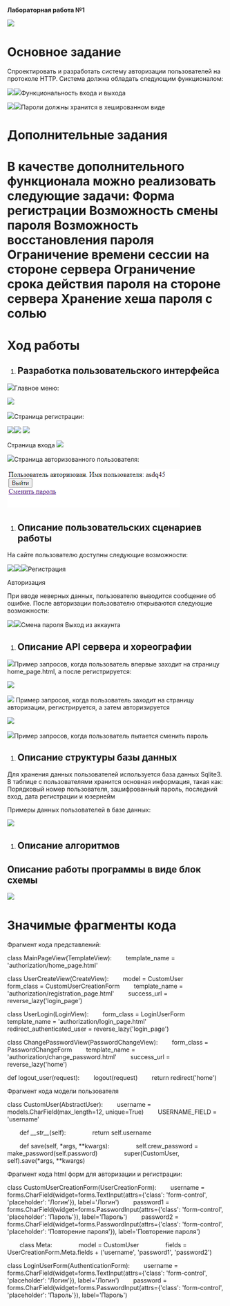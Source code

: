 ﻿**Лабораторная работа №1**

![](images/1.png)
# **Основное задание**
Спроектировать и разработать систему авторизации пользователей на протоколе HTTP. Система должна обладать следующим функционалом:

![](images/2.png)![](images/3.png)Функциональность входа и выхода

![](images/2.png)![](images/3.png)Пароли должны хранится в хешированном виде

# **Дополнительные задания**
В качестве дополнительного функционала можно реализовать следующие задачи:
**Форма регистрации
Возможность смены пароля
Возможность восстановления пароля
Ограничение времени сессии на стороне сервера Ограничение срока действия пароля на стороне сервера
Хранение хеша пароля с солью** 
==================================================================================================
# **Ход работы**

1. ## **Разработка пользовательского интерфейса**

![](images/2.png)Главное меню:

![](images/4.png)

![](images/2.png)Страница регистрации:

![](images/5.png)![](images/2.png)
![](images/2.png)

Страница входа
![](images/6.png)

![](images/2.png)Страница авторизованного пользователя:

![](images/7.png)
1. ## **Описание пользовательских сценариев работы**
На сайте пользователю доступны следующие возможности:

![](images/2.png)![](images/2.png)![](images/2.png)Регистрация

Авторизация

При вводе неверных данных, пользователю выводится сообщение об ошибке. После авторизации пользователю открываются следующие возможности:

![](images/2.png)![](images/2.png)Смена пароля Выход из аккаунта
1. ## **Описание API сервера и хореографии**
![](images/2.png)Пример запросов, когда пользователь впервые заходит на страницу home\_page.html, а  после регистрируется:

![](images/8.png)

![](images/2.png)
Пример запросов, когда пользователь заходит на страницу авторизации, регистрируется, а затем авторизируется

![](images/9.png)

![](images/2.png)Пример запросов, когда пользователь пытается сменить пароль


1. ## **Описание структуры базы данных**
Для хранения данных пользователей используется база данных Sqlite3. В таблице с пользователями хранится основная информация, такая как: Порядковый номер пользователя, зашифрованный пароль, последний вход, дата регистрации и юзернейм

Примеры данных пользователей в базе данных:

![](images/10.png)


1. ## **Описание алгоритмов**
## Описание работы программы в виде блок схемы
![](images/11.png)
# **Значимые фрагменты кода**
Фрагмент кода представлений:

class MainPageView(TemplateView):
`    `template\_name = 'authorization/home\_page.html'

class UserCreateView(CreateView):
`    `model = CustomUser
`    `form\_class = CustomUserCreationForm
`    `template\_name = 'authorization/registration\_page.html'
`    `success\_url = reverse\_lazy('login\_page')

class UserLogin(LoginView):
`    `form\_class = LoginUserForm
`    `template\_name = 'authorization/login\_page.html'
`    `redirect\_authenticated\_user = reverse\_lazy('login\_page')

class ChangePasswordView(PasswordChangeView):
`    `form\_class = PasswordChangeForm
`    `template\_name = 'authorization/change\_password.html'
`    `success\_url = reverse\_lazy('home')


def logout\_user(request):
`    `logout(request)
`    `return redirect('home')


Фрагмент кода модели пользователя

class CustomUser(AbstractUser):
`    `username = models.CharField(max\_length=12, unique=True)
`    `USERNAME\_FIELD = 'username'

`    `def *\_\_str\_\_*(self):
`        `return self.username

`    `def save(self, \*args, \*\*kwargs):
`        `self.crew\_password = make\_password(self.password)
`        `super(CustomUser, self).save(\*args, \*\*kwargs)


Фрагмент кода html форм для авторизации и регистрации:

class CustomUserCreationForm(UserCreationForm):
`    `username = forms.CharField(widget=forms.TextInput(attrs={'class': 'form-control', 'placeholder': 'Логин'}), label='Логин')
`    `password1 = forms.CharField(widget=forms.PasswordInput(attrs={'class': 'form-control', 'placeholder': 'Пароль'}), label='Пароль')
`    `password2 = forms.CharField(widget=forms.PasswordInput(attrs={'class': 'form-control', 'placeholder': 'Повторение пароля'}), label='Повторение пароля')

`    `class Meta:
`        `model = CustomUser
`        `fields = UserCreationForm.Meta.fields + ('username', 'password1', 'password2')

class LoginUserForm(AuthenticationForm):
`    `username = forms.CharField(widget=forms.TextInput(attrs={'class': 'form-control', 'placeholder': 'Логин'}), label='Логин')
`    `password = forms.CharField(widget=forms.PasswordInput(attrs={'class': 'form-control', 'placeholder': 'Пароль'}), label='Пароль')

